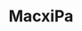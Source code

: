 ---
title: "MacxiPa"
url: /barcelona/macxipa-avinguda-de-la-mare-de-deu-de-montserrat/
shop: panadería
---